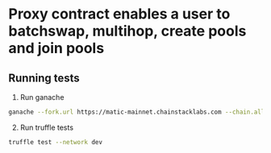# Proxy contract enables a user to batchswap, multihop, create pools and join pools

## Running tests
1. Run ganache
```bash
ganache --fork.url https://matic-mainnet.chainstacklabs.com --chain.allowUnlimitedContractSize -l 0x4C4B400
```

2. Run truffle tests
```bash
truffle test --network dev
```